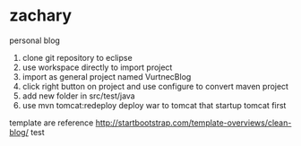# zachary
personal blog

1. clone git repository to eclipse
2. use workspace directly to import project
3. import as general project named VurtnecBlog
4. click right button on project and use configure to convert maven project
5. add new folder in src/test/java
6. use mvn tomcat:redeploy deploy war to tomcat that startup tomcat first


template are reference http://startbootstrap.com/template-overviews/clean-blog/
test
